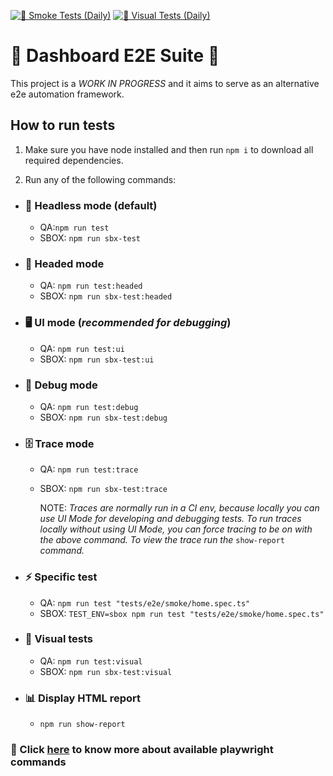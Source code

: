 [![💨 Smoke Tests (Daily)](https://github.com/justin-thomas-cko/dashboard-e2e-suite/actions/workflows/smoke-test.yml/badge.svg?branch=main)](https://github.com/justin-thomas-cko/dashboard-e2e-suite/actions/workflows/smoke-test.yml) [![🔎 Visual Tests (Daily)](https://github.com/justin-thomas-cko/dashboard-e2e-suite/actions/workflows/visual-test.yml/badge.svg?branch=main)](https://github.com/justin-thomas-cko/dashboard-e2e-suite/actions/workflows/visual-test.yml)

# 🚧 Dashboard E2E Suite 🚧 

This project is a _WORK IN PROGRESS_ and it aims to serve as an alternative e2e automation framework.

## How to run tests

1. Make sure you have node installed and then run `npm i` to download all required dependencies.

2. Run any of the following commands:

- ### 🙈 Headless mode (default)

  - QA:`npm run test`
  - SBOX: `npm run sbx-test`

- ### 👀 Headed mode

  - QA: `npm run test:headed`
  - SBOX: `npm run sbx-test:headed`

- ### 🖥️ UI mode (_recommended for debugging_)

  - QA: `npm run test:ui`
  - SBOX: `npm run sbx-test:ui`

- ### 🐞 Debug mode

  - QA: `npm run test:debug`
  - SBOX: `npm run sbx-test:debug`

- ### 🗄️ Trace mode

  - QA: `npm run test:trace`
  - SBOX: `npm run sbx-test:trace`

     NOTE: _Traces are normally run in a CI env, because locally you can use UI Mode for developing and debugging tests. To run traces locally without using UI Mode, you can force tracing to be on with the above command. To view the trace run the_ `show-report` _command._

- ### ⚡ Specific test

  - QA: `npm run test "tests/e2e/smoke/home.spec.ts"`
  - SBOX: `TEST_ENV=sbox npm run test "tests/e2e/smoke/home.spec.ts"`

- ### 🔎 Visual tests

  - QA: `npm run test:visual`
  - SBOX: `npm run sbx-test:visual`

- ### 📊 Display HTML report

  - `npm run show-report`

### 🔗 Click [here](https://playwright.dev/docs/test-cli) to know more about available playwright commands
